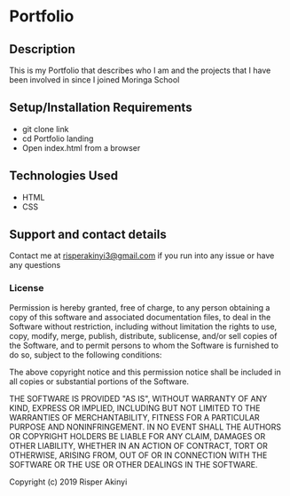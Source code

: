 # Portfolio

## Description
This is my Portfolio that describes who I am and the projects that I have been involved in since I joined Moringa School

## Setup/Installation Requirements
* git clone link
* cd Portfolio landing
* Open index.html from a browser

## Technologies Used
* HTML
* CSS

## Support and contact details
Contact me at risperakinyi3@gmail.com if you run into any issue or have any questions

### License
Permission is hereby granted, free of charge, to any person obtaining a copy
of this software and associated documentation files, to deal
in the Software without restriction, including without limitation the rights
to use, copy, modify, merge, publish, distribute, sublicense, and/or sell
copies of the Software, and to permit persons to whom the Software is
furnished to do so, subject to the following conditions:

The above copyright notice and this permission notice shall be included in all
copies or substantial portions of the Software.

THE SOFTWARE IS PROVIDED "AS IS", WITHOUT WARRANTY OF ANY KIND, EXPRESS OR
IMPLIED, INCLUDING BUT NOT LIMITED TO THE WARRANTIES OF MERCHANTABILITY,
FITNESS FOR A PARTICULAR PURPOSE AND NONINFRINGEMENT. IN NO EVENT SHALL THE
AUTHORS OR COPYRIGHT HOLDERS BE LIABLE FOR ANY CLAIM, DAMAGES OR OTHER
LIABILITY, WHETHER IN AN ACTION OF CONTRACT, TORT OR OTHERWISE, ARISING FROM,
OUT OF OR IN CONNECTION WITH THE SOFTWARE OR THE USE OR OTHER DEALINGS IN THE
SOFTWARE.

Copyright (c) 2019 Risper Akinyi